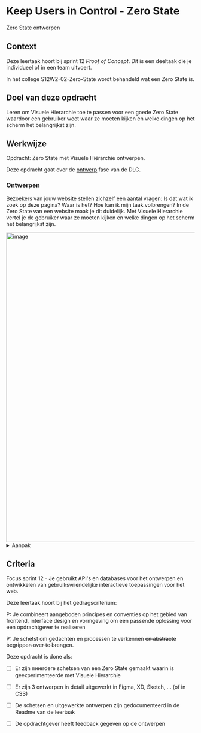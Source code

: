 
# Keep Users in Control - Zero State

Zero State ontwerpen

## Context

Deze leertaak hoort bij sprint 12 _Proof of Concept_. Dit is een deeltaak die je individueel of in een team uitvoert.

In het college S12W2-02-Zero-State wordt behandeld wat een Zero State is.



## Doel van deze opdracht

Leren om Visuele Hierarchie toe te passen voor een goede Zero State waardoor een gebruiker weet waar ze moeten kijken en welke dingen op het scherm het belangrijkst zijn. 

## Werkwijze

Opdracht: Zero State met Visuele Hiërarchie ontwerpen.

Deze opdracht gaat over de [ontwerp](#ontwerpen) fase van de DLC.

### Ontwerpen

Bezoekers van jouw website stellen zichzelf een aantal vragen: Is dat wat ik zoek op deze pagina? Waar is het? Hoe kan ik mijn taak volbrengen? In de Zero State van een website maak je dit duidelijk. Met Visuele Hierarchie vertel je de gebruiker waar ze moeten kijken en welke dingen op het scherm het belangrijkst zijn. 

<img width="827" alt="image" src="https://user-images.githubusercontent.com/1391509/158123865-61c9c075-bc54-44bb-b556-9b2e8568c23e.png">


<details>
<summary>Aanpak</summary>

1. Schets een nette Zero State van jouw opdracht. Schets alleen de viewport.
2. Schrijf naast de schets: De User Story. Wie is de gebruiker? Wat komt de gebruiker op de pagina doen?
3. Bepaal de visuele hierarchie van jouw Zero State (1: Most Newsworthy info, 2: Important details, 3: Other)
    <img width="658" alt="image" src="https://user-images.githubusercontent.com/1391509/158123801-a4324c80-13cd-439a-8b7e-e5eab5df4151.png">

4. Maak 6 nieuwe schetsen van de Zero State in de viewport (Varieer met grootte, witruimte, positie op het scherm)
5. Maak weer 6 schetsen, dit keer mag de gebruiker scrollen
6. Werk de 3 beste ontwerpen in detail uit in Figma, XD, Sketch, ...  (of in CSS)
7. Presenteer de ontwerpen aan de opdrachtgever tijdens het tussentijdse feedbackgesprek


#### Materiaal ontwerpfase

- [Principles of User Interface Design 16 - A crucial moment: the zero state](http://bokardo.com/principles-of-user-interface-design/)
- [Visual Hierarchy: How Well Does Your Design Communicate?](http://vanseodesign.com/web-design/visual-hierarchy/)
- [Communicating a Message Through Visual Hierarchy](https://designmodo.com/visual-hierarchy/)

</details>




## Criteria

Focus sprint 12 - Je gebruikt API's en databases voor het ontwerpen en ontwikkelen van gebruiksvriendelijke interactieve toepassingen voor het web.

Deze leertaak hoort bij het gedragscriterium:

P: Je combineert aangeboden principes en conventies op het gebied van frontend, interface design en vormgeving om een passende oplossing voor een opdrachtgever te realiseren

P: Je schetst om gedachten en processen te verkennen ~~en abstracte begrippen over te brengen~~.

Deze opdracht is done als:

- [ ] Er zijn meerdere schetsen van een Zero State gemaakt waarin is geexperimenteerde met Visuele Hierarchie 
- [ ] Er zijn 3 ontwerpen in detail uitgewerkt in Figma, XD, Sketch, ... (of in CSS)
- [ ] De schetsen en uitgewerkte ontwerpen zijn gedocumenteerd in de Readme van de leertaak
- [ ] De opdrachtgever heeft feedback gegeven op de ontwerpen


